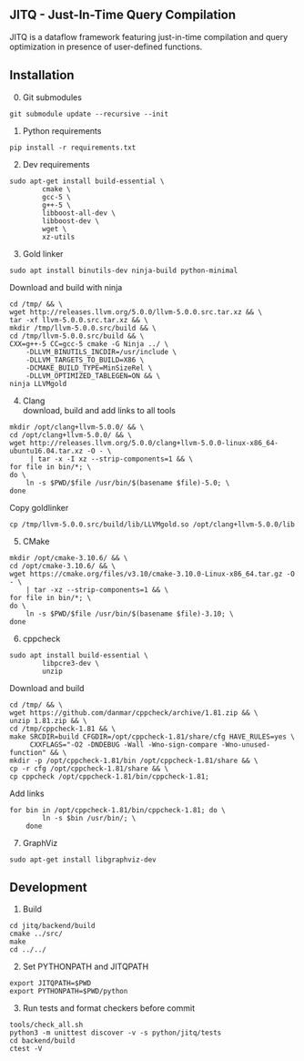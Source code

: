 ## JITQ - Just-In-Time Query Compilation
JITQ is a dataflow framework featuring just-in-time compilation and query optimization in presence of user-defined functions.

## Installation

0. Git submodules
```
git submodule update --recursive --init
```

1. Python requirements<br/>
```
pip install -r requirements.txt
```


2. Dev requirements<br/>
```
sudo apt-get install build-essential \
        cmake \
        gcc-5 \
        g++-5 \
        libboost-all-dev \
        libboost-dev \
        wget \
        xz-utils
```

3. Gold linker<br/>
```
sudo apt install binutils-dev ninja-build python-minimal
```
Download and build with ninja
```
cd /tmp/ && \
wget http://releases.llvm.org/5.0.0/llvm-5.0.0.src.tar.xz && \
tar -xf llvm-5.0.0.src.tar.xz && \
mkdir /tmp/llvm-5.0.0.src/build && \
cd /tmp/llvm-5.0.0.src/build && \
CXX=g++-5 CC=gcc-5 cmake -G Ninja ../ \
    -DLLVM_BINUTILS_INCDIR=/usr/include \
    -DLLVM_TARGETS_TO_BUILD=X86 \
    -DCMAKE_BUILD_TYPE=MinSizeRel \
    -DLLVM_OPTIMIZED_TABLEGEN=ON && \
ninja LLVMgold
```

4. Clang <br>
download, build and add links to all tools<br/>
```
mkdir /opt/clang+llvm-5.0.0/ && \
cd /opt/clang+llvm-5.0.0/ && \
wget http://releases.llvm.org/5.0.0/clang+llvm-5.0.0-linux-x86_64-ubuntu16.04.tar.xz -O - \
     | tar -x -I xz --strip-components=1 && \
for file in bin/*; \
do \
    ln -s $PWD/$file /usr/bin/$(basename $file)-5.0; \
done
```
Copy goldlinker<br/>
```
cp /tmp/llvm-5.0.0.src/build/lib/LLVMgold.so /opt/clang+llvm-5.0.0/lib
```

5. CMake<br/>
```
mkdir /opt/cmake-3.10.6/ && \
cd /opt/cmake-3.10.6/ && \
wget https://cmake.org/files/v3.10/cmake-3.10.0-Linux-x86_64.tar.gz -O - \
    | tar -xz --strip-components=1 && \
for file in bin/*; \
do \
    ln -s $PWD/$file /usr/bin/$(basename $file)-3.10; \
done
```

6. cppcheck<br/>
```
sudo apt install build-essential \
        libpcre3-dev \
        unzip
```
Download and build<br/>
```
cd /tmp/ && \
wget https://github.com/danmar/cppcheck/archive/1.81.zip && \
unzip 1.81.zip && \
cd /tmp/cppcheck-1.81 && \
make SRCDIR=build CFGDIR=/opt/cppcheck-1.81/share/cfg HAVE_RULES=yes \
     CXXFLAGS="-O2 -DNDEBUG -Wall -Wno-sign-compare -Wno-unused-function" && \
mkdir -p /opt/cppcheck-1.81/bin /opt/cppcheck-1.81/share && \
cp -r cfg /opt/cppcheck-1.81/share && \
cp cppcheck /opt/cppcheck-1.81/bin/cppcheck-1.81;
```
Add links
```
for bin in /opt/cppcheck-1.81/bin/cppcheck-1.81; do \
        ln -s $bin /usr/bin/; \
    done
```

7. GraphViz<br/>
```
sudo apt-get install libgraphviz-dev
```

## Development
1. Build<br>
```
cd jitq/backend/build
cmake ../src/
make
cd ../../
```

2. Set PYTHONPATH and JITQPATH
```
export JITQPATH=$PWD
export PYTHONPATH=$PWD/python
```

3. Run tests and format checkers before commit<br>
```
tools/check_all.sh
python3 -m unittest discover -v -s python/jitq/tests
cd backend/build
ctest -V
```
